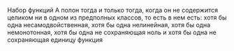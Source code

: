 Набор функций А полон тогда и только тогда, когда он не содержится целиком ни в одном из предполных классов, то есть в нем есть: хотя бы одна несамодвойственная, хотя бы одна нелинейная, хотя бы одна немонотонная, хотя бы одна не сохраняющая ноль и хотя бы одна не сохраняющая единицу функция 